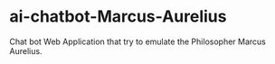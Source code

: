# ai-chatbot-Marcus-Aurelius
Chat bot Web Application that try to emulate the Philosopher Marcus Aurelius.  

